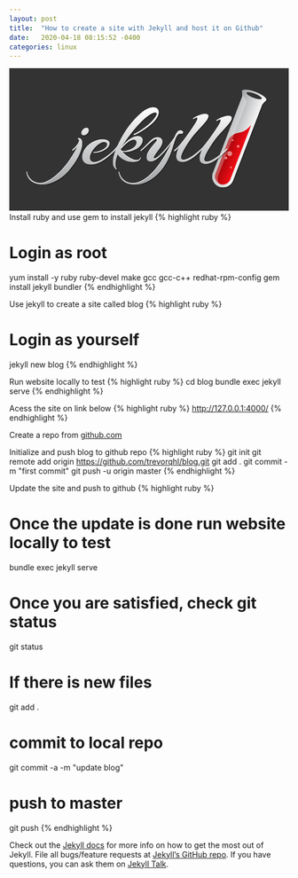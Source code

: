 ```yaml
---
layout: post
title:  "How to create a site with Jekyll and host it on Github"
date:   2020-04-18 08:15:52 -0400
categories: linux
---
```

![Jekyll](/images/jekyll.png)
Install ruby and use gem to install jekyll
{% highlight ruby %}
# Login as root
yum install -y ruby ruby-devel make gcc gcc-c++ redhat-rpm-config
gem install jekyll bundler
{% endhighlight %}

Use jekyll to create a site called blog
{% highlight ruby %}
# Login as yourself
jekyll new blog
{% endhighlight %}


Run website locally to test
{% highlight ruby %}
cd blog
bundle exec jekyll serve
{% endhighlight %}

Acess the site on link below
{% highlight ruby %}
http://127.0.0.1:4000/
{% endhighlight %}

Create a repo from [github.com]

Initialize and push blog to github repo
{% highlight ruby %}
git init
git remote add origin https://github.com/trevorqhl/blog.git
git add .
git commit -m "first commit"
git push -u origin master
{% endhighlight %}

Update the site and push to github 
{% highlight ruby %}
# Once the update is done run website locally to test
bundle exec jekyll serve

# Once you are satisfied, check git status
git status

# If there is new files
git add .

# commit to local repo
git commit -a -m "update blog"

# push to master
git push 
{% endhighlight %}


Check out the [Jekyll docs][jekyll-docs] for more info on how to get the most out of Jekyll. File all bugs/feature requests at [Jekyll’s GitHub repo][jekyll-gh]. If you have questions, you can ask them on [Jekyll Talk][jekyll-talk].

[jekyll-docs]: https://jekyllrb.com/docs/home
[jekyll-gh]:   https://github.com/jekyll/jekyll
[jekyll-talk]: https://talk.jekyllrb.com/
[github.com]: https://github.com/trevorqhl/blog
